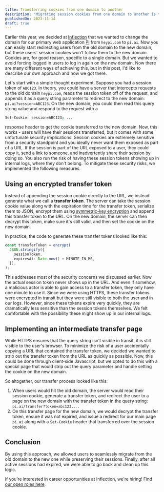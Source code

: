 ```yaml
---
title: Transferring cookies from one domain to another
description: "Migrating session cookies from one domain to another is trickier than it seems. In this post, I explore how we approached this problem at Inflection AI."
publishedOn: 2023-11-14
draft: true
---
```


Earlier this year, we decided at [Inflection](https://inflection.ai) that we wanted to change the domain for our primary web application [Pi](https://pi.ai) from `heypi.com` to `pi.ai`. Now you can easily start redirecting users from the old domain to the new domain, but these users' session cookies won't follow them to the new domain. Cookies are, for good reason, specific to a single domain. But we wanted to avoid forcing logged in users to log in again on the new domain. Now there are many different ways of achieving this, but in this post, I'd like to describe our own approach and how we got there.

Let's start with a simple thought experiment. Suppose you had a session token of `ABC123`. In theory, you could have a server that intercepts requests to the old domain `heypi.com`, reads the session token off of the request, and appends it as a query string parameter to redirect to the new domain: `pi.ai?session=ABC123`. On the new domain, you could then read this query string value and respond to the request with a

```bash
Set-Cookie: session=ABC123; ...
```

response header to get the cookie transferred to the new domain. Now, this works - users will have their sessions transferred, but it comes with some unfortunate security implications. Session cookies are extremely sensitive from a security standpoint and you ideally never want them exposed as part of a URL. If the session is part of the URL exposed to a user, they could copy it, send a link to someone, and inadvertently share their session by doing so. You also run the risk of having these session tokens showing up in internal logs, where they don't belong. To mitigate these security risks, we implemented the following measures.

## Using an encrypted transfer token

Instead of appending the session cookie directly to the URL, we instead generate what we call a **transfer token**. The server can take the session cookie value along with the expiration time for the transfer token, serialize them to JSON, encrypt them using [symmetric-key encryption](https://en.wikipedia.org/wiki/Symmetric-key_algorithm) and append this transfer token to the URL. On the new domain, the server can then decrypt this token, make sure it's still valid, and then set the cookie on the new domain.

In practice, the code to generate these transfer tokens looked like this:

```ts
const transferToken = encrypt(
  JSON.stringify({
    sessionToken,
    expiresAt: Date.now() + MINUTE_IN_MS,
  }),
);
```

This addresses most of the security concerns we discussed earlier. Now the actual session token never shows up in the URL. And even if somehow, a malicious actor is able to gain access to a transfer token, they only have one minute to use it. Since we were using HTTPS, these transfer tokens were encrypted in transit but they were still visible to both the user and in our logs. However, since these tokens expire very quickly, they are dramatically less sensitive than the session tokens themselves. We felt comfortable with the possibility these might show up in our internal logs.

## Implementing an intermediate transfer page

While HTTPS ensures that the query string isn't visible in transit, it is still visible to the user's browser. To minimize the risk of a user accidentally copying a URL that contained the transfer token, we decided we wanted to strip out the transfer token from the URL as quickly as possible. Now, this could be done through client-side Javascript, but we opted to do this with a special page that would strip out the query parameter and handle setting the cookie on the new domain.

So altogether, our transfer process looked like this:

1. When users would hit the old domain, the server would read their session cookie, generate a transfer token, and redirect the user to a page on the new domain with the transfer token in the query string: `pi.ai/transfer?token=abc123...`.
2. On this transfer page for the new domain, we would decrypt the transfer token, ensure it was not expired, and issue a redirect for our main page `pi.ai` along with a `Set-Cookie` header that transferred over the session cookie.

## Conclusion

By using this approach, we allowed users to seamlessly migrate from the old domain to the new one while preserving their sessions. Finally, after all active sessions had expired, we were able to go back and clean up this logic.

If you're interested in career opportunities at Inflection, we're hiring! Find [our open roles here](https://inflection.ai/careers#open-roles).
